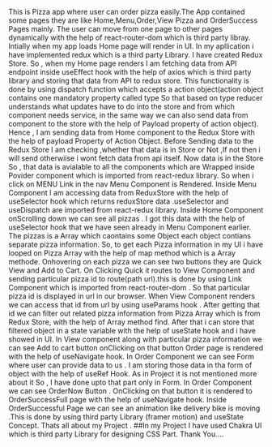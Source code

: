 This is Pizza app where user can order pizza easily.The App contained some pages they are like Home,Menu,Order,View Pizza and OrderSuccess Pages mainly.
The user can move from one page to other pages dynamically with the help of react-router-dom which is third party libray.
Intially when my app loads Home page will render in UI.
In my apllication i have implemented redux which is a third party Library.
I have created Redux Store. So , when my Home page renders I am fetching data from API endpoint inside useEffect hook with the help of axios which is third party library
and storing that data from API to redux store. This functionality is done by using dispatch function which accepts a action object(action object contains one mandatory property called type So that based on type reducer understands what updates have to do into the store and from which component needs service, in the same way we can also send data from component to the store with the help of Payload property of action object). Hence , I am sending data from Home component to the Redux Store with the help of payload Property of Action Object.
Before Sending data to the Redux Store I am checking ,whether that data is in Store or Not ,If not then i will send otherwiise i wont fetch data from api itself.
Now data is in the Store So , that data is avialable to all the components which are Wrapped inside Povider component which is imported from react-redux library.
So when i click on MENU Link in the nav Menu Component is Rendered.
Inside Menu Component I am accessing data from ReduxStore with the help of useSelector hook which returns reduxStore data .useSelector and useDispatch are imported from react-redux library.
Inside Home Component onScrolling down we can see all pizzas . I got this data with the  help of useSelector hook that we have seen already in Menu Component earlier.
The pizzas is a Array which caontains some Object each object contians separate pizza information.
So, to get each Pizza information in my UI i have looped on Pizza Array with the help of map method which is a Array methode.
Onhovering on each pizza we can see two buttons they are Quick View and Add to Cart. 
On Clicking Quick it routes to View Component and sending particular pizza id to route(path url).this is done by using Link Component which is imported from react-router-dom . So that particular pizza id is displayed in url in our browser.
When View Component renders we can access that id from url by using useParams hook .
After getting that id we can filter out related pizza information from Pizza Array which is  from Redux Store, with the help of Array method find.
After that i can store that filtered object in a state variable with the help of useState hook and i have showed in UI.
In View  component along with particular pizza information we can see Add to cart button onClicking on that button Order page is rendered with the help of useNavigate hook. In Order Component we can see Form where user can provide data to us . I  am storing those data in tha form of object with the help of useRef Hook.
As in Project it is not mentioned more about it So , I have done upto that part only in Form.
In Order Component we can see OrderNow Button . OnClicking on that button it is rendered to OrderSuccessFull page with the help of useNavigate hook.
Inside OrderSuccessful Page we can see an animation like delivery bike is moving .This is done by using third party Library (framer motion) and useState Concept.
Thats all about my Project .
##In my Project I have used Chakra UI which is third party Library for designing CSS Part.
Thank You....



